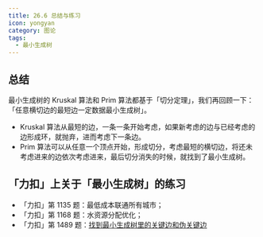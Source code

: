 ```yaml
---
title: 26.6 总结与练习
icon: yongyan
category: 图论
tags:
  - 最小生成树
---
```


## 总结

最小生成树的 Kruskal 算法和 Prim 算法都基于「切分定理」，我们再回顾一下：「任意横切边的最短边一定数据最小生成树」。

+ Kruskal 算法从最短的边，一条一条开始考虑，如果新考虑的边与已经考虑的边形成环，就抛弃，进而考虑下一条边。
+ Prim 算法可以从任意一个顶点开始，形成切分，考虑最短的横切边，将还未考虑进来的边依次考虑进来，最后切分消失的时候，就找到了最小生成树。

## 「力扣」上关于「最小生成树」的练习

+ 「力扣」第 1135 题：最低成本联通所有城市；
+ 「力扣」第 1168 题：水资源分配优化；
+ 「力扣」第 1489 题：[找到最小生成树里的关键边和伪关键边](https://leetcode-cn.com/problems/find-critical-and-pseudo-critical-edges-in-minimum-spanning-tree/)



